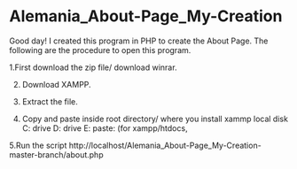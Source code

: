 # Alemania_About-Page_My-Creation

Good day!  I created this program in PHP to create the About Page. The following are the procedure to open this program.

1.First download the zip file/ download winrar.

2. Download XAMPP.

3. Extract the file.

4. Copy and paste inside root directory/ where you install xammp local disk C: drive D: drive E: paste: (for xampp/htdocs, 

5.Run the script http://localhost/Alemania_About-Page_My-Creation-master-branch/about.php

